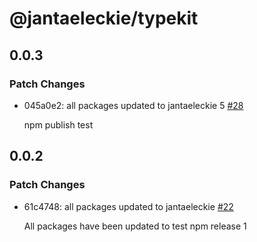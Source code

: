 # @jantaeleckie/typekit

## 0.0.3

### Patch Changes

- 045a0e2: all packages updated to jantaeleckie 5
  [#28](https://github.com/JantaeLeckie/frontier_test/pull/28)

  npm publish test

## 0.0.2

### Patch Changes

- 61c4748: all packages updated to jantaeleckie
  [#22](https://github.com/JantaeLeckie/frontier_test/pull/22)

  All packages have been updated to test npm release 1
